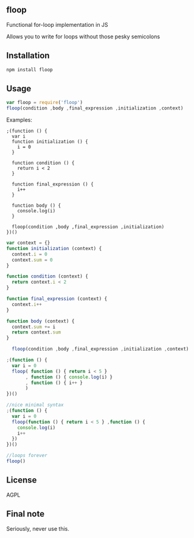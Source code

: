 ## floop

Functional for-loop implementation in JS

Allows you to write for loops without those pesky semicolons

## Installation

```bash
npm install floop
```

## Usage

```javascript
var floop = require('floop')
floop(condition ,body ,final_expression ,initialization ,context)
```

Examples:

```javscript
;(function () {
  var i
  function initialization () {
    i = 0
  }

  function condition () {
    return i < 2
  }

  function final_expression () {
    i++
  }

  function body () {
    console.log(i)
  }
  
  floop(condition ,body ,final_expression ,initialization)
})()
```

```javascript
var context = {}
function initialization (context) {
  context.i = 0
  context.sum = 0
}

function condition (context) {
  return context.i < 2
}

function final_expression (context) {
  context.i++
}

function body (context) {
  context.sum += i
  return context.sum
}

  floop(condition ,body ,final_expression ,initialization ,context)
```

```javascript
;(function () {
  var i = 0
  floop( function () { return i < 5 }
       , function () { console.log(i) }
       , function () { i++ }
       )
})()
```

```javascript
//nice minimal syntax
;(function () {
  var i = 0
  floop(function () { return i < 5 } ,function () {
    console.log(i)
    i++
  })
})()
```

```javascript
//loops forever
floop()
```

## License

AGPL

## Final note

Seriously, never use this.
